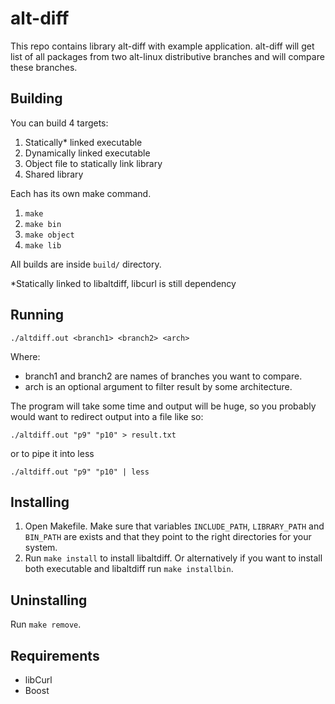 # alt-diff
This repo contains library alt-diff with example application.
alt-diff will get list of all packages from two alt-linux distributive branches
and will compare these branches.

## Building
You can build 4 targets: 
  1. Statically* linked executable
  2. Dynamically linked executable
  3. Object file to statically link library
  4. Shared library
  
Each has its own make command.

  1. `make`
  2. `make bin`
  3. `make object`
  4. `make lib`
  
All builds are inside `build/` directory.

*Statically linked to libaltdiff, libcurl is still dependency
## Running
`./altdiff.out <branch1> <branch2> <arch>`

Where: 
- branch1 and branch2 are names of branches you want to compare.
- arch is an optional argument to filter result by some architecture. 

The program will take some time and output will be huge,
so you probably would want to redirect output into a file like so:

`./altdiff.out "p9" "p10" > result.txt`

or to pipe it into less

`./altdiff.out "p9" "p10" | less`

## Installing
1. Open Makefile. Make sure that variables `INCLUDE_PATH`, `LIBRARY_PATH` and `BIN_PATH` are exists and that they point to the right directories for your system.
2. Run `make install` to install libaltdiff. Or alternatively if you want to install both executable and libaltdiff run `make installbin`.

## Uninstalling
Run `make remove`.

## Requirements
- libCurl
- Boost
